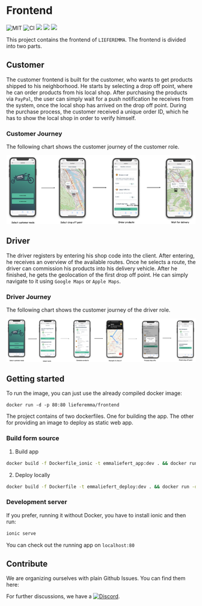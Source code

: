 # Frontend

![MIT](https://img.shields.io/badge/license-MIT-blue.svg)
![CI](https://github.com/lieferemma/frontend/workflows/CI/badge.svg)
[![](https://img.shields.io/docker/image-size/lieferemma/frontend)](https://hub.docker.com/r/lieferemma/frontend)
[![](https://img.shields.io/discord/692016139697651722)](https://discord.gg/rWWpxYG)
[![](https://img.shields.io/badge/%20-Buy%20me%20a%20coffee-orange?logo=buy-me-a-coffee&logoColor=white)](https://www.buymeacoffee.com/strobsi)

This project contains the frontend of `LIEFEREMMA`. The frontend is divided into two parts. 

## Customer 

The customer frontend is built for the customer, who wants to get products shipped to his neighborhood. He starts by selecting a drop off point, where he can order products from his local shop. After purchasing the products via `PayPal`, the user can simply wait for a push notification he receives from the system, once the local shop has arrived on the drop off point. During the purchase process, the customer received a unique order ID, which he has to show the local shop in order to verify himself.

### Customer Journey

The following chart shows the customer journey of the customer role.

![Customer Journey](./res/customer_journey.png "Customer Journey")

## Driver

The driver registers by entering his shop code into the client. After entering, he receives an overview of the available routes. Once he selects a route, the driver can commission his products into his delivery vehicle. After he finished, he gets the geolocation of the first drop off point. He can simply navigate to it using `Google Maps` or `Apple Maps`. 

### Driver Journey

The following chart shows the customer journey of the driver role.

![Driver Journey](./res/driver_journey.png "Driver Journey")

## Getting started

To run the image, you can just use the already compiled docker image: 
```
docker run -d -p 80:80 lieferemma/frontend
```

The project contains of two dockerfiles. One for building the app. The other for providing an image to deploy as static web app. 
### Build form source

1. Build app
```bash
docker build -f Dockerfile_ionic -t emmaliefert_app:dev . && docker run -it -v ${PWD}/build:/home/alpine/app/build emmaliefert_app:dev
```
2. Deploy locally
```bash
docker build -f Dockerfile -t emmaliefert_deploy:dev . && docker run -d -p 80:80 emmaliefert_deploy:dev
```
### Development server

If you prefer, running it without Docker, you have to install ionic and then run: 
```bash
ionic serve 
```

You can check out the running app on `localhost:80`

## Contribute

We are organizing ourselves with plain Github Issues. You can find them here: 

For further discussions, we have a [![Discord](https://img.shields.io/discord/692016139697651722)](https://discord.gg/rWWpxYG).
